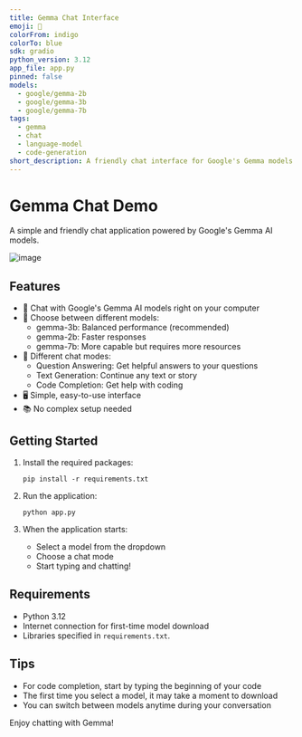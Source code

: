 ```yaml
---
title: Gemma Chat Interface
emoji: 🤖
colorFrom: indigo
colorTo: blue
sdk: gradio
python_version: 3.12
app_file: app.py
pinned: false
models:
  - google/gemma-2b
  - google/gemma-3b
  - google/gemma-7b
tags:
  - gemma
  - chat
  - language-model
  - code-generation
short_description: A friendly chat interface for Google's Gemma models.
---
```


# Gemma Chat Demo

A simple and friendly chat application powered by Google's Gemma AI models.

![image](https://github.com/user-attachments/assets/5382bdfd-5f1e-47ca-ac72-0cbc0696ae99)

## Features

- 💬 Chat with Google's Gemma AI models right on your computer
- 🔄 Choose between different models:
  - gemma-3b: Balanced performance (recommended)
  - gemma-2b: Faster responses
  - gemma-7b: More capable but requires more resources
- 🧩 Different chat modes:
  - Question Answering: Get helpful answers to your questions
  - Text Generation: Continue any text or story
  - Code Completion: Get help with coding
- 🖥️ Simple, easy-to-use interface
- 📚 No complex setup needed

## Getting Started

1. Install the required packages:
   ```
   pip install -r requirements.txt
   ```

2. Run the application:
   ```
   python app.py
   ```

3. When the application starts:
   - Select a model from the dropdown
   - Choose a chat mode
   - Start typing and chatting!

## Requirements

- Python 3.12
- Internet connection for first-time model download
- Libraries specified in `requirements.txt`.

## Tips

- For code completion, start by typing the beginning of your code
- The first time you select a model, it may take a moment to download
- You can switch between models anytime during your conversation

Enjoy chatting with Gemma!
